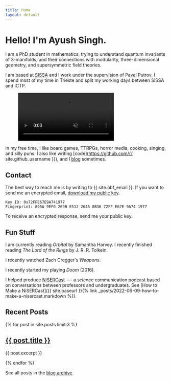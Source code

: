 ```yaml
---
title: Home
layout: default
---
```


# Hello! I'm Ayush Singh.

I am a PhD student in mathematics, trying to understand quantum
invariants of 3-manifolds, and their connections with modularity,
three-dimensional geometry, and supersymmetric field theories. 

I am based at [SISSA](https://www.sissa.it/) and I work under the supervision
of Pavel Putrov. I spend most of my time in Trieste and split my working days
between SISSA and ICTP.

<figure class="wide invert">
  <video autoplay loop muted playsinline>
    <source src="assets/life.mp4">
    <source src="assets/life.webm">
  </video>
</figure>

In my free time, I like board games, TTRPGs, horror media, cooking, singing, and silly
puns. I also like writing [code](https://github.com/{{ site.github_username
}}), and I [blog](/archive) sometimes.

## Contact

The best way to reach me is by writing to {{ site.obf_email }}. 
If you want to send me an encrypted email, [download my public
key](/assets/files/gpg_public.asc). 

```
Key ID: 0x72FFE67E9A741977
Fingerprint: 895A 9EF0 269B E512 2645 8B36 72FF E67E 9A74 1977
```

To receive an encrypted response, send me your public key.

## Fun Stuff

I am currently reading
_Orbital_ by Samantha Harvey. 
I recently finished reading
_The Lord of the Rings_ by J. R. R. Tolkein.

I recently watched Zach Cregger's _Weapons_.

I recently started my playing _Doom_ (2016).

I helped produce [NiSERCast](https://nisercast.gitlab.io) --- a science
communication podcast based on conversations between professors and
undergraduates. See [How to Make a
NiSERCast]({{ site.baseurl }}{% link
_posts/2022-06-09-how-to-make-a-nisercast.markdown %}).

## Recent Posts

{% for post in site.posts limit:3 %}
<article>
  <div class="detail">
    <h2><a href="{{ post.url }}">{{ post.title }}</a></h2>
    <p>{{ post.excerpt }}</p>
  </div>
</article>
{% endfor %}

See all posts in the [blog archive](/archive).

